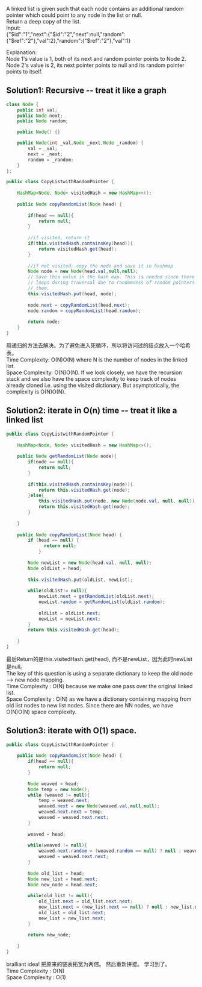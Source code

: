 A linked list is given such that each node contains an additional random pointer which could point to any node in the list or null.  
Return a deep copy of the list.  
Input:  
{"$id":"1","next":{"$id":"2","next":null,"random":{"$ref":"2"},"val":2},"random":{"$ref":"2"},"val":1}  
  
Explanation:  
Node 1's value is 1, both of its next and random pointer points to Node 2.  
Node 2's value is 2, its next pointer points to null and its random pointer points to itself.  

## Solution1: Recursive -- treat it like a graph
```java
class Node {
    public int val;
    public Node next;
    public Node random;

    public Node() {}

    public Node(int _val,Node _next,Node _random) {
        val = _val;
        next = _next;
        random = _random;
    }
};

public class CopyListwithRandomPointer {
	
	HashMap<Node, Node> visitedHash = new HashMap<>();
	
	public Node copyRandomList(Node head) {
        
        if(head == null){
        	return null;
        }
		
        //if visited, return it
        if(this.visitedHash.containsKey(head)){
        	return visitedHash.get(head);
        }
        
        //if not visited, copy the node and save it in hashmap
        Node node = new Node(head.val,null,null);
        // Save this value in the hash map. This is needed since there might be
        // loops during traversal due to randomness of random pointers and this would help us avoid
        // them.
        this.visitedHash.put(head, node);
        
        node.next = copyRandomList(head.next);
        node.random = copyRandomList(head.random);
        
        return node;  
    }
}
```
用递归的方法去解决。为了避免进入死循环，所以将访问过的结点放入一个哈希表。     
Time Complexity: O(N)O(N) where N is the number of nodes in the linked list.     
Space Complexity: O(N)O(N). If we look closely, we have the recursion stack and we also have the space complexity to keep track of nodes already cloned i.e. using the visited dictionary. But asymptotically, the complexity is O(N)O(N). 

## Solution2: iterate in O(n) time -- treat it like a linked list
```java
public class CopyListwithRandomPointer {
	
	HashMap<Node, Node> visitedHash = new HashMap<>();
	
	public Node getRandomList(Node node){
		if(node == null){
			return null;
		}
		
		if(this.visitedHash.containsKey(node)){
			return this.visitedHash.get(node);
		}else{
			this.visitedHash.put(node, new Node(node.val, null, null));
			return this.visitedHash.get(node);
		}
		
	}
	
	public Node copyRandomList(Node head) {
		if (head == null) {
		      return null;
		    }
		
        Node newList = new Node(head.val, null, null);
        Node oldList = head;
        
        this.visitedHash.put(oldList, newList);
        
        while(oldList!= null){
        	newList.next = getRandomList(oldList.next);
        	newList.random = getRandomList(oldList.random);
        	
        	oldList = oldList.next;
        	newList = newList.next;
        }
        return this.visitedHash.get(head);
        
    }
}
```
最后Return的是this.visitedHash.get(head), 而不是newList，因为此时newList是null。   
The key of this question is using a separate dictionary to keep the old node --> new node mapping.      
Time Complexity : O(N) because we make one pass over the original linked list.      
Space Complexity : O(N) as we have a dictionary containing mapping from old list nodes to new list nodes. Since there are NN nodes, we have O(N)O(N) space complexity.       

## Solution3: iterate with O(1) space.
```java
public class CopyListwithRandomPointer {
	
	public Node copyRandomList(Node head) {
		if(head == null){
			return null;
		}
		
		Node weaved = head;
		Node temp = new Node();
		while (weaved != null){
			temp = weaved.next;
			weaved.next = new Node(weaved.val,null,null);
			weaved.next.next = temp;
			weaved = weaved.next.next;
		}
		
		weaved = head;
		
		while(weaved != null){
			weaved.next.random = (weaved.random == null) ? null : weaved.random.next;
			weaved = weaved.next.next;
		}
		
		Node old_list = head;
		Node new_list = head.next;
		Node new_node = head.next;
		
		while(old_list != null){
			old_list.next = old_list.next.next;
			new_list.next = (new_list.next == null) ? null : new_list.next.next;
			old_list = old_list.next;
			new_list = new_list.next;
		}
		
		return new_node;
		      
    }
}
```
bralliant idea! 把原来的链表拓宽为两倍。 然后重新拼接。 学习到了。    
Time Complexity : O(N)       
Space Complexity : O(1)            
